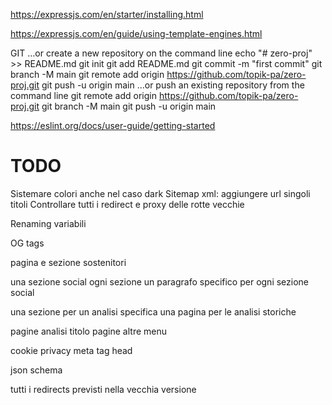 https://expressjs.com/en/starter/installing.html

https://expressjs.com/en/guide/using-template-engines.html


GIT
…or create a new repository on the command line
echo "# zero-proj" >> README.md
git init
git add README.md
git commit -m "first commit"
git branch -M main
git remote add origin https://github.com/topik-pa/zero-proj.git
git push -u origin main
…or push an existing repository from the command line
git remote add origin https://github.com/topik-pa/zero-proj.git
git branch -M main
git push -u origin main


https://eslint.org/docs/user-guide/getting-started


# TODO
Sistemare colori anche nel caso dark
Sitemap xml: aggiungere url singoli titoli
Controllare tutti i redirect e proxy delle rotte vecchie

Renaming variabili

OG tags


pagina e sezione sostenitori

una sezione social ogni sezione
un paragrafo specifico per ogni sezione social

una sezione per un analisi specifica
una pagina per le analisi storiche

pagine analisi titolo
pagine altre menu

cookie privacy
meta tag head

json schema

tutti i redirects previsti nella vecchia versione
